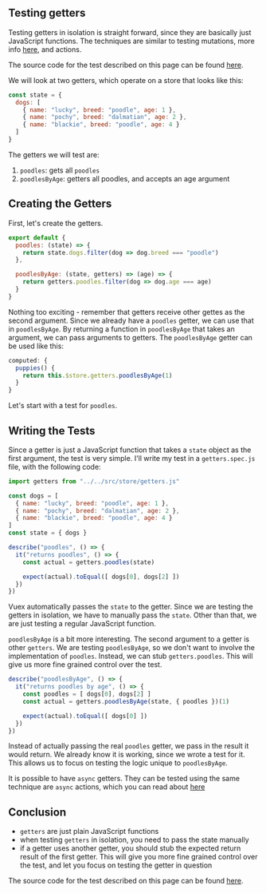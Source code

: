 ## Testing getters

Testing getters in isolation is straight forward, since they are basically just JavaScript functions. The techniques are similar to testing mutations, more info [here](https://lmiller1990.github.io/vue-testing-handbook/vuex-mutations.html), and actions. 

The source code for the test described on this page can be found [here](https://github.com/lmiller1990/vue-testing-handbook/tree/master/demo-app/tests/unit/getters.spec.js).

We will look at two getters, which operate on a store that looks like this:

```js
const state = {
  dogs: [
    { name: "lucky", breed: "poodle", age: 1 },
    { name: "pochy", breed: "dalmatian", age: 2 },
    { name: "blackie", breed: "poodle", age: 4 }
  ]
}
```

The getters we will test are:

1. `poodles`: gets all `poodles`
2. `poodlesByAge`: getters all poodles, and accepts an age argument

## Creating the Getters

First, let's create the getters. 

```js
export default {
  poodles: (state) => {
    return state.dogs.filter(dog => dog.breed === "poodle")
  },

  poodlesByAge: (state, getters) => (age) => {
    return getters.poodles.filter(dog => dog.age === age)
  }
}
```

Nothing too exciting - remember that getters receive other gettes as the second argument. Since we already have a `poodles` getter, we can use that in `poodlesByAge`. By returning a function in `poodlesByAge` that takes an argument, we can pass arguments to getters. The `poodlesByAge` getter can be used like this:

```js
computed: {
  puppies() {
    return this.$store.getters.poodlesByAge(1)
  }
}
```

Let's start with a test for `poodles`.

## Writing the Tests

Since a getter is just a JavaScript function that takes a `state` object as the first argument, the test is very simple. I'll write my test in a `getters.spec.js` file, with the following code:

```js
import getters from "../../src/store/getters.js"

const dogs = [
  { name: "lucky", breed: "poodle", age: 1 },
  { name: "pochy", breed: "dalmatian", age: 2 },
  { name: "blackie", breed: "poodle", age: 4 }
]
const state = { dogs }

describe("poodles", () => {
  it("returns poodles", () => {
    const actual = getters.poodles(state)

    expect(actual).toEqual([ dogs[0], dogs[2] ])
  })
})
```

Vuex automatically passes the `state` to the getter. Since we are testing the getters in isolation, we have to manually pass the `state`. Other than that, we are just testing a regular JavaScript function.

`poodlesByAge` is a bit more interesting. The second argument to a getter is other `getters`. We are testing `poodlesByAge`, so we don't want to involve the implementation of `poodles`. Instead, we can stub `getters.poodles`. This will give us more fine grained control over the test.

```js
describe("poodlesByAge", () => {
  it("returns poodles by age", () => {
    const poodles = [ dogs[0], dogs[2] ]
    const actual = getters.poodlesByAge(state, { poodles })(1)

    expect(actual).toEqual([ dogs[0] ])
  })
})
```

Instead of actually passing the real `poodles` getter, we pass in the result it would return. We already know it is working, since we wrote a test for it. This allows us to focus on testing the logic unique to `poodlesByAge`.

It is possible to have `async` getters. They can be tested using the same technique are `async` actions, which you can read about [here](https://lmiller1990.github.io/vue-testing-handbook/vuex-actions.html)

## Conclusion

- `getters` are just plain JavaScript functions
- when testing `getters` in isolation, you need to pass the state manually
- if a getter uses another getter, you should stub the expected return result of the first getter. This will give you more fine grained control over the test, and let you focus on testing the getter in question

The source code for the test described on this page can be found [here](https://github.com/lmiller1990/vue-testing-handbook/tree/master/demo-app/tests/unit/getters.spec.js).
